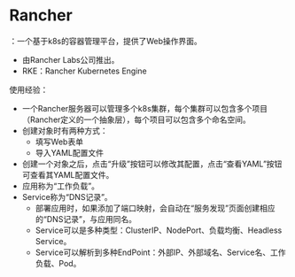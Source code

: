 # Rancher

：一个基于k8s的容器管理平台，提供了Web操作界面。
- 由Rancher Labs公司推出。
- RKE：Rancher Kubernetes Engine

使用经验：
- 一个Rancher服务器可以管理多个k8s集群，每个集群可以包含多个项目（Rancher定义的一个抽象层），每个项目可以包含多个命名空间。
- 创建对象时有两种方式：
  - 填写Web表单
  - 导入YAML配置文件
- 创建一个对象之后，点击“升级”按钮可以修改其配置，点击“查看YAML”按钮可查看其YAML配置文件。
- 应用称为“工作负载”。
- Service称为“DNS记录”。
  - 部署应用时，如果添加了端口映射，会自动在“服务发现”页面创建相应的“DNS记录”，与应用同名。
  - Service可以是多种类型：ClusterIP、NodePort、负载均衡、Headless Service。
  - Service可以解析到多种EndPoint：外部IP、外部域名、Service名、工作负载、Pod。
